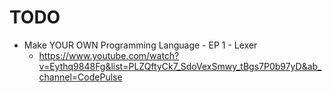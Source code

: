 # TODO
* Make YOUR OWN Programming Language - EP 1 - Lexer
    * https://www.youtube.com/watch?v=Eythq9848Fg&list=PLZQftyCk7_SdoVexSmwy_tBgs7P0b97yD&ab_channel=CodePulse
